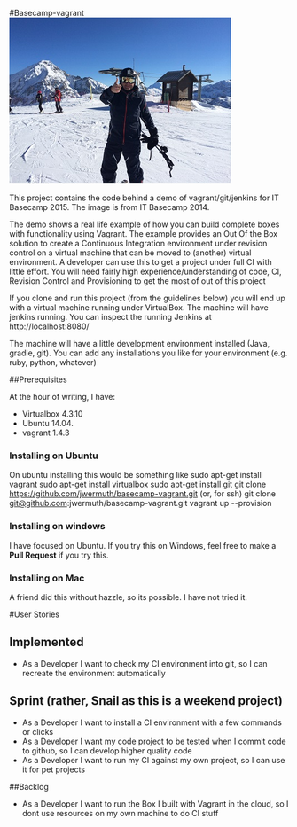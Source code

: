 #Basecamp-vagrant
![Basecamp](markdown/basecamp.jpg)

This project contains the code behind a demo of vagrant/git/jenkins for IT Basecamp 2015. The image is from IT Basecamp 2014.

The demo shows a real life example of how you can build complete boxes with functionality using Vagrant. The example provides an Out Of the Box solution to create a Continuous Integration environment under revision control on a virtual machine that can be moved to (another) virtual environment. A developer can use this to get a project under full CI with little effort. You will need fairly high experience/understanding of code, CI, Revision Control and Provisioning to get the most of out of this project

If you clone and run this project (from the guidelines below) you will end up with a virtual machine running under VirtualBox. The machine will have jenkins running. You can inspect the running Jenkins at http://localhost:8080/

The machine will have a little development environment installed (Java, gradle, git). You can add any installations you like for your environment (e.g. ruby, python, whatever)

##Prerequisites 

At the hour of writing, I have:
- Virtualbox 4.3.10
- Ubuntu 14.04.
- vagrant 1.4.3

### Installing on Ubuntu

On ubuntu installing this would be something like
sudo apt-get install vagrant
sudo apt-get install virtualbox
sudo apt-get install git
git clone https://github.com/jwermuth/basecamp-vagrant.git
(or, for ssh)
git clone git@github.com:jwermuth/basecamp-vagrant.git
vagrant up --provision

### Installing on windows

I have focused on Ubuntu. If you try this on Windows, feel free to make a **Pull Request** if you try this.

### Installing on Mac

A friend did this without hazzle, so its possible. I have not tried it.



#User Stories

## Implemented
* As a Developer I want to check my CI environment into git, so I can recreate the environment automatically

## Sprint (rather, Snail as this is a weekend project)
* As a Developer I want to install a CI environment with a few commands or clicks
* As a Developer I want my code project to be tested when I commit code to github, so I can develop higher quality code
* As a Developer I want to run my CI against my own project, so I can use it for pet projects 

##Backlog
* As a Developer I want to run the Box I built with Vagrant in the cloud, so I dont use resources on my own machine to do CI stuff


